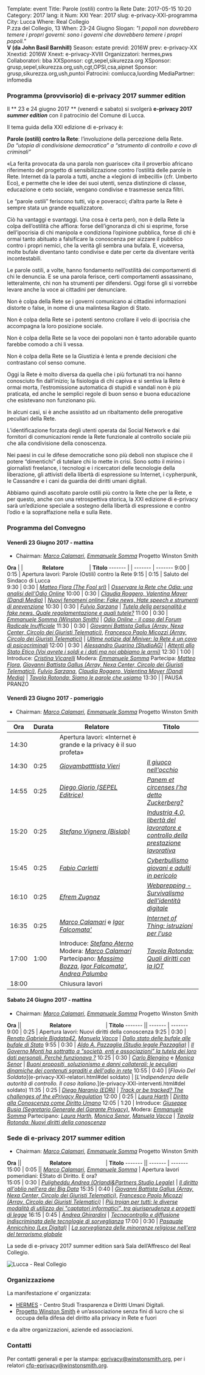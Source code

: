 Template: event
Title: Parole (ostili) contro la Rete
Date: 2017-05-15 10:20
Category: 2017
lang: it
Num: XXI
Year: 2017
slug: e-privacy-XXI-programma
City: Lucca
Where: Real Collegio<br/>P.zza del Collegio, 13
When: 23-24 Giugno
Slogan: <i>"I popoli non dovrebbero temere i propri governi: sono i governi che dovrebbero temere i propri popoli."</i><br/><b>V (da John Basil Barnhill)</b>
Season: estate
previd: 2016W
prev: e-privacy-XX
Xnextid: 2016W
Xnext: e-privacy-XVIII
Organizzatori: hermes,pws
Collaboratori: bba
XXSponsor: cgt,sepel,sikurezza.org
XSponsor: grusp,sepel,sikurezza.org,ush,cgt,OPSI,csa,aipnet
Sponsor: grusp,sikurezza.org,ush,puntoi
Patrocini: comlucca,luording
MediaPartner: infomedia

<!--
<div style="width:100%; text-align:left;" ><iframe  src="//eventbrite.it/tickets-external?eid=25913807897&ref=etckt" frameborder="0" height="360" width="100%" vspace="0" hspace="0" marginheight="5" marginwidth="5" scrolling="auto" allowtransparency="true"></iframe><div style="font-family:Helvetica, Arial; font-size:10px; padding:5px 0 5px; margin:2px; width:100%; text-align:left;" ><a class="powered-by-eb" style="color: #dddddd; text-decoration: none;" target="_blank" href="http://www.eventbrite.it/r/etckt">Con tecnologia Eventbrite</a></div></div>
-->

### Programma (provvisorio) di e-privacy 2017 summer edition

Il ** 23 e 24 giugno 2017 ** (venerdì e sabato) si svolgerà **e-privacy 2017 _summer edition_** con il patrocinio del Comune di Lucca.

Il tema guida della XXI edizione di e-privacy è:

**Parole (ostili) contro la Rete**:  l’involuzione della percezione della Rete.  
_Da “utopia di condivisione democratica” a “strumento di controllo e covo di criminali”_

«La ferita provocata da una parola non guarisce» cita il proverbio
africano riferimento del progetto di sensibilizzazione contro
l’ostilità delle parole in Rete. Internet dà la parola a tutti, anche
a «legioni di imbecilli» (cfr. Umberto Eco), e permette che le idee
dei suoi utenti, senza distinzione di classe, educazione e ceto
sociale, vengano condivise e trasmesse senza filtri.

Le “parole ostili” feriscono tutti, vip e poveracci; d’altra parte la
Rete è sempre stata un grande equalizzatore.

Ciò ha vantaggi e svantaggi. Una cosa è certa però, non è della Rete
la colpa dell’ostilità che affiora: forse dell’ignoranza di chi si
esprime, forse dell’ipocrisia di chi manipola e condiziona l’opinione
pubblica, forse di chi è ormai tanto abituato a falsificare la
conoscenza per aizzare il pubblico contro i propri nemici, che la
verità gli sembra una bufala. E, viceversa, molte bufale diventano
tanto condivise e date per certe da diventare verità incontestabili.

Le parole ostili, a volte, hanno fondamento nell’ostilità dei
comportamenti di chi le denuncia. E se una parola ferisce, certi
comportamenti assassinano, letteralmente, chi non ha strumenti per
difendersi.  Oggi forse gli si vorrebbe levare anche la voce ai
cittadini per denunciare.

Non è colpa della Rete se i governi comunicano ai cittadini
informazioni distorte o false, in nome di una malintesa Ragion di
Stato.

Non è colpa della Rete se i potenti sentono crollare il velo di
ipocrisia che accompagna la loro posizione sociale.

Non è colpa della Rete se la voce dei popolani non è tanto adorabile
quanto farebbe comodo a chi li vessa.

Non è colpa della Rete se la Giustizia è lenta e prende decisioni che
contrastano col senso comune.

Oggi la Rete è molto diversa da quella che i più fortunati tra noi
hanno conosciuto fin dall’inizio; la fisiologia di chi capiva e si
sentiva la Rete è ormai morta, l’estromissione automatica di stupidi e
vandali non è più praticata, ed anche le semplici regole di buon senso
e buona educazione che esistevano non funzionano più.

In alcuni casi, si è anche assistito ad un ribaltamento delle
prerogative peculiari della Rete.

L’identificazione forzata degli utenti operata dai Social Network e
dai fornitori di comunicazioni rende la Rete funzionale al controllo
sociale più che alla condivisione della conoscenza.

Nei paesi in cui le difese democratiche sono più deboli non stupisce
che il potere “dimentichi” di tutelare chi lo mette in crisi.  Sono
sotto il mirino i giornalisti freelance, i tecnologi e i ricercatori
delle tecnologie della liberazione, gli attivisti della libertà di
espressione su Internet, i cypherpunk, le Cassandre e i cani da
guardia dei diritti umani digitali.

Abbiamo quindi ascoltato parole ostili più contro la Rete che per la
Rete, e per questo, anche con una retrospettiva storica, la XXI
edizione di e-privacy sarà un’edizione speciale a sostegno della
libertà di espressione e contro l’odio e la sopraffazione nella e
sulla Rete.


### <a name="programma"></a>Programma del Convegno
 
#### <a name="vem"></a>Venerdì 23 Giugno 2017 - mattina

 * Chairman: [_Marco Calamari_](/e-privacy-XIX-relatori.html#calamari), [_Emmanuele Somma_](/e-privacy-XIX-relatori.html#somma) Progetto Winston Smith 

  **Ora** | | &nbsp;&nbsp;&nbsp;&nbsp;&nbsp;&nbsp;&nbsp;&nbsp;&nbsp;&nbsp;&nbsp;&nbsp;**Relatore**&nbsp;&nbsp;&nbsp;&nbsp;&nbsp;&nbsp;&nbsp;&nbsp;&nbsp;&nbsp;&nbsp;&nbsp;&nbsp;&nbsp;&nbsp;&nbsp; | **Titolo** 
  ------- | | ------- | ------- 
9:00	|	0:15	|  Apertura lavori: Parole (Ostili) contro la Rete
9:15	|	0:15	|	Saluto del Sindaco di Lucca			
9:30	|	0:30	|		[_Matteo Flora (The Fool srl)_](e-privacy-XXI-relatori.html#flora)	|	[_Osservare la Rete che Odia: una analisi dell'Odio Online_](e-privacy-XXI-interventi.html#flora)
10:00	|	0:30	|		[_Claudia Roggero, Valentina Mayer (Dandi Media)_](e-privacy-XXI-relatori.html#roggero)	|	[_Nuovi fenomeni online: Fake news, Hate speech e strumenti di prevenzione_](e-privacy-XXI-interventi.html#roggero)
10:30	|	0:30	|		[_Fulvio Sarzana_](e-privacy-XXI-relatori.html#sarzana)	|	[_Tutela della personalità e fake news. Quale regolamentazione e quali tutele?_](e-privacy-XXI-interventi.html#sarzana)
11:00	|	0:30	|		[_Emmanuele Somma (Winston Smith)_](e-privacy-XXI-relatori.html#somma)	|	[_Odio Online - il caso del Forum Radicale Inufficiale_](e-privacy-XXI-interventi.html#somma)
11:30	|	0:30	|		[_Giovanni  Battista Gallus (Array, Nexa Center, Circolo dei Giuristi Telematici)_](e-privacy-XXI-relatori.html#gallus), [_Francesco Paolo Micozzi (Array, Circolo dei Giuristi Telematici)_](e-privacy-XXI-relatori.html#micozzi)	|	[_Ultime notizie dal Miniver: la Rete è un covo di psicocriminali_](e-privacy-XXI-interventi.html#gallus)
12:00	|	0:30	|		[_Alessandro Guarino  (StudioAG)_](e-privacy-XXI-relatori.html#guarino)	|	[_Attenti allo Stato Etico (Voi avrete i soldi e i dati ma noi abbiamo le armi)_](e-privacy-XXI-interventi.html#guarino)
12:30	|	1:00	|		Introduce: [_Cristina Vicarelli_](e-privacy-XXI-relatori.html#vicarelli) Modera: [_Emmanuele Somma_](e-privacy-XXI-relatori.html#somma) Partecipa: [_Matteo Flora_](e-privacy-XXI-relatori.html#flora), [_Giovanni  Battista Gallus (Array, Nexa Center, Circolo dei Giuristi Telematici)_](e-privacy-XXI-relatori.html#gallus), [_Fulvio Sarzana_](e-privacy-XXI-relatori.html#sarzana), [_Claudia Roggero, Valentina Mayer (Dandi Media)_](e-privacy-XXI-relatori.html#roggero)  |	[_Tavola Rotonda: Siamo le parole che usiamo_](e-privacy-XXI-interventi.html#tavola1)
13:30   |   | PAUSA PRANZO

#### <a name="vep"></a>Venerdì 23 Giugno 2017 - pomeriggio

 * Chairman: [_Marco Calamari_](/e-privacy-XIX-relatori.html#calamari), [_Emmanuele Somma_](/e-privacy-XIX-relatori.html#somma) Progetto Winston Smith 
 
  **Ora** |  Durata | &nbsp;&nbsp;&nbsp;&nbsp;&nbsp;&nbsp;&nbsp;&nbsp;&nbsp;&nbsp;&nbsp;&nbsp;**Relatore**&nbsp;&nbsp;&nbsp;&nbsp;&nbsp;&nbsp;&nbsp;&nbsp;&nbsp;&nbsp;&nbsp;&nbsp;&nbsp;&nbsp;&nbsp;&nbsp; | **Titolo** 
  ------- | --- | ------- | ------- 
14:30	|		    | Apertura lavori: «Internet è grande e la privacy è il suo profeta»
14:30	|	0:25	|	[_Giovambatttista Vieri_](e-privacy-XXI-relatori.html#vieri)	|	[_Il giuoco nell'occhio_](e-privacy-XXI-interventi.html#vieri)
14:55	|	0:25	|	[_Diego Giorio (SEPEL Editrice)_](e-privacy-XXI-relatori.html#giorio)	|	[_Panem et circenses l’ha detto Zuckerberg?_](e-privacy-XXI-interventi.html#giorio)
15:20	|	0:25	|	[_Stefano Vignera (Bislab)_](e-privacy-XXI-relatori.html#vignera)	|	[_Industria 4.0, libertà del lavoratore e controllo della prestazione lavorativa_](e-privacy-XXI-interventi.html#vignera)
15:45	|	0:25	|	[_Fabio Carletti_](e-privacy-XXI-relatori.html#carletti)	|	[_Cyberbullismo giovani e adulti in pericolo_](e-privacy-XXI-interventi.html#carletti)
16:10	|	0:25	|	[_Efrem Zugnaz_](e-privacy-XXI-relatori.html#zugnaz)	|	[_Webprepping - Survivalismo dell'identità digitale_](e-privacy-XXI-interventi.html#zugnaz)
16:35	|	0:25	|	[_Marco Calamari_](/e-privacy-XIX-relatori.html#calamari) e [_Igor Falcomata'_](e-privacy-XXI-relatori.html#falcomata) | [_Internet of Thing: istruzioni per l'uso_](e-privacy-XXI-interventi.html#falcomata)
17:00	|	1:00	|	Introduce: [_Stefano Aterno_](e-privacy-XXI-relatori.html#aterno) Modera: [_Marco Calamari_](e-privacy-XXI-relatori.html#calamari) Partecipano: [_Massimo Bozza_](e-privacy-XXI-relatori.html#bozza), <!-- [_Nicola Fabiano_](e-privacy-XXI-relatori.html#fabiano), --> [_Igor Falcomata'_](e-privacy-XXI-relatori.html#falcomata), [_Andrea Palumbo_](e-privacy-XXI-relatori.html#palumbo) 	|	[_Tavola Rotonda: Quali diritti con la IOT_](e-privacy-XXI-interventi.html#tavola2)
18:00	|		|	Chiusura lavori

#### <a name="sa"></a>Sabato 24 Giugno 2017 - mattina

 * Chairman: [_Marco Calamari_](/e-privacy-XIX-relatori.html#calamari), [_Emmanuele Somma_](/e-privacy-XIX-relatori.html#somma) Progetto Winston Smith

  **Ora** || &nbsp;&nbsp;&nbsp;&nbsp;&nbsp;&nbsp;&nbsp;&nbsp;&nbsp;&nbsp;&nbsp;&nbsp;&nbsp;&nbsp;&nbsp;&nbsp;&nbsp;&nbsp;**Relatore**&nbsp;&nbsp;&nbsp;&nbsp;&nbsp;&nbsp;&nbsp;&nbsp;&nbsp;&nbsp;&nbsp;&nbsp;&nbsp;&nbsp;&nbsp;&nbsp;&nbsp;&nbsp;&nbsp;&nbsp;&nbsp;&nbsp; | **Titolo** 
  ------- || ------- | ------- 
9:00	|	0:25	|	Apertura lavori: Nuovi diritti della conoscenza
9:25	|	0:30	|	[_Renato Gabriele Bigdata42_](e-privacy-XXI-relatori.html#vacca), [_Manuela Vacca_](e-privacy-XXI-relatori.html#vacca)	|	[_Dallo stato delle bufale alle bufale di Stato_](e-privacy-XXI-interventi.html#vacca)
9:55	|	0:30	|	[_Aldo A. Pazzaglia (Studio legale Pazzaglia)_](e-privacy-XXI-relatori.html#pazzaglia)	|	[_Il Governo Monti ha sottratto a “società, enti e associazioni” la tutela dei loro dati personali.  Perchè funzionava ?_](e-privacy-XXI-interventi.html#pazzaglia)
10:25	|	0:30	|	[_Carlo Blengino_](e-privacy-XXI-relatori.html#blengino) e [_Monica Senor_](e-privacy-XXI-relatori.html#senor)	|	[_Buoni propositi, soluzionismo e danni collaterali: le peculiari dinamiche dei contenuti sgraditi e dell'odio in rete_](e-privacy-XXI-interventi.html#blenginosenor)
10:55	|	0:40	|	[_Flavio Del Soldato_](e-privacy-XXI-relatori.html#del soldato)	|	[_L'indipendenza delle autorità di controllo. Il caso italiano._](e-privacy-XXI-interventi.html#del soldato)
11:35	|	0:25	|	[_Diego Naranjo (EDRi)_](e-privacy-XXI-relatori.html#naranjo)	|	[_Track or be tracked? The challenges of the ePrivacy Regulation_](e-privacy-XXI-interventi.html#naranjo)
12:00   |   0:25    |	[_Laura Harth_](e-privacy-XXI-relatori.html#hart)	|	[_Diritto alla Conoscenza come Diritto Umano_](e-privacy-XXI-interventi.html#hart)
12:05	|	1:20	|	Introduce: [_Giuseppe Busia (Segretario Generale del Garante Privacy)_](e-privacy-XXI-relatori.html#busia), Modera: [_Emmanuele Somma_](/e-privacy-XIX-relatori.html#somma) Partecipano: [_Laura Harth_](e-privacy-XXI-relatori.html#hart), [_Monica Senor_](e-privacy-XXI-relatori.html#senor), [_Manuela Vacca_](e-privacy-XXI-relatori.html#vacca)	|	[_Tavola Rotonda: Nuovi diritti della conoscenza_](e-privacy-XXI-interventi.html#tavola3)

### Sede di e-privacy 2017 summer edition

 * Chairman: [_Marco Calamari_](/e-privacy-XIX-relatori.html#calamari), [_Emmanuele Somma_](/e-privacy-XIX-relatori.html#somma) Progetto Winston Smith
 
  **Ora** || &nbsp;&nbsp;&nbsp;&nbsp;&nbsp;&nbsp;&nbsp;&nbsp;&nbsp;&nbsp;&nbsp;&nbsp;&nbsp;&nbsp;&nbsp;&nbsp;&nbsp;&nbsp;**Relatore**&nbsp;&nbsp;&nbsp;&nbsp;&nbsp;&nbsp;&nbsp;&nbsp;&nbsp;&nbsp;&nbsp;&nbsp;&nbsp;&nbsp;&nbsp;&nbsp;&nbsp;&nbsp;&nbsp;&nbsp;&nbsp;&nbsp; | **Titolo** 
  ------- || ------- | ------- 
15:00	|	0:05	||	[_Marco Calamari_](/e-privacy-XIX-relatori.html#calamari), [_Emmanuele Somma_](/e-privacy-XIX-relatori.html#somma)  | Apertura lavori pomeridiani:  ÈStato di Diritto. E ora?			
15:05	|	0:30	| [_Puligheddu Andrea (Orlandi&Partners Studio Legale)_](e-privacy-XXI-relatori.html#puligheddu)	|	[_Il diritto all'oblio nell'era dei Big Data_](e-privacy-XXI-interventi.html#puligheddu)
15:35	|	0:40	|		[_Giovanni  Battista Gallus (Array, Nexa Center, Circolo dei Giuristi Telematici)_](e-privacy-XXI-relatori.html#gallus), [_Francesco Paolo Micozzi (Array, Circolo dei Giuristi Telematici)_](e-privacy-XXI-relatori.html#micozzi) |	[_Più trojan per tutti: le diverse modalità di utilizzo dei "captatori informatici", tra giurisprudenza e progetti di legge_](e-privacy-XXI-interventi.html#gallus2)
16:15	|	0:45	|		[_Andrea Ghirardini_](e-privacy-XXI-relatori.html#ghirardini)	|	[_Tecnocontrollo e diffusione indiscriminata delle tecnologie di sorveglianza_](e-privacy-XXI-interventi.html#ghirardini)
17:00	|	0:30	|		[_Pasquale Annicchino (Lex Digital)_](e-privacy-XXI-relatori.html#annicchino)	|	[_La sorveglianza delle minoranze religiose nell'era del terrorismo globale_](e-privacy-XXI-interventi.html#annicchino)

La sede di e-privacy 2017 summer edition sarà Sala dell’Affresco del Real Collegio.

![Lucca - Real Collegio](images/sale/lu-rc-saladellaffresco.jpg) 

### Organizzazione

La manifestazione e’ organizzata:

 - [HERMES](http://logioshermes.org/) \- Centro Studi Trasparenza e Diritti Umani Digitali.
 - [Progetto Winston Smith](http://pws.winstonsmith.org/) è un’associazione senza fini di lucro che si occupa della difesa del diritto alla privacy in Rete e fuori

e da altre organizzazioni, aziende ed associazioni.


### Contatti

Per contatti generali e per la
stampa: [eprivacy@winstonsmith.org](mailto:eprivacy@winstonsmith.org),
per i
relatori
[cfp-eprivacy@winstonsmith.org](mailto:cfp-eprivacy@winstonsmith.org).



